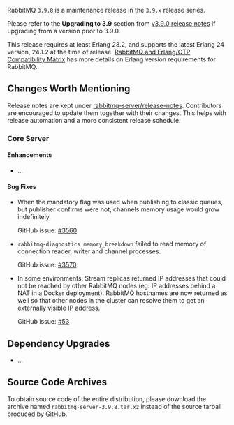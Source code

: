 RabbitMQ `3.9.8` is a maintenance release in the `3.9.x` release series.

Please refer to the **Upgrading to 3.9** section from [v3.9.0 release notes](https://github.com/rabbitmq/rabbitmq-server/releases/tag/v3.9.0) if upgrading from a version prior to 3.9.0.

This release requires at least Erlang 23.2, and supports the latest Erlang 24 version, 24.1.2 at the time of release. [RabbitMQ and Erlang/OTP Compatibility Matrix](https://www.rabbitmq.com/which-erlang.html) has more details on Erlang version requirements for RabbitMQ.



## Changes Worth Mentioning

Release notes are kept under [rabbitmq-server/release-notes](https://github.com/rabbitmq/rabbitmq-server/tree/v3.9.x/release-notes).
Contributors are encouraged to update them together with their changes. This helps with release automation and a more consistent release schedule.

### Core Server

#### Enhancements

 * ...


#### Bug Fixes

* When the mandatory flag was used when publishing to classic queues,
  but publisher confirms were not, channels memory usage would grow indefinitely.

   GitHub issue: [#3560](https://github.com/rabbitmq/rabbitmq-server/issues/3560)

* `rabbitmq-diagnostics memory_breakdown` failed to read memory of connection
  reader, writer and channel processes.

   GitHub issue: [#3570](https://github.com/rabbitmq/rabbitmq-server/issues/3570)

* In some environments, Stream replicas returned IP addresses that could not be reached by other RabbitMQ nodes
  (eg. IP addresses behind a NAT in a Docker deployment). RabbitMQ hostnames are now returned as well so that other
  nodes in the cluster can resolve them to get an externally visible IP address.

   GitHub issue: [#53](https://github.com/rabbitmq/osiris/issues/53) 

## Dependency Upgrades

 * ...


## Source Code Archives

To obtain source code of the entire distribution, please download the archive named `rabbitmq-server-3.9.8.tar.xz` instead of the source tarball produced by GitHub.
